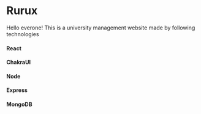 # Rurux
Hello everone!
This is a university management website made by following technologies
#### React
#### ChakraUI
#### Node
#### Express
#### MongoDB
